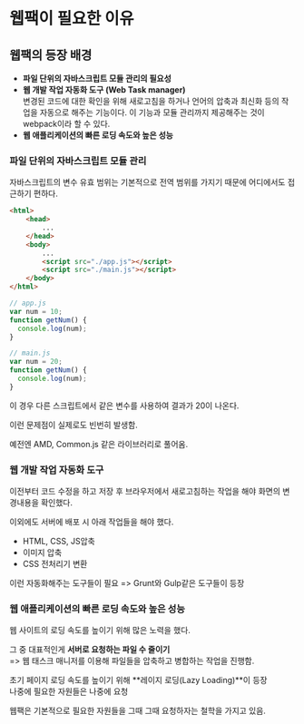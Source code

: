 # 웹팩이 필요한 이유

## 웹팩의 등장 배경

* **파일 단위의 자바스크립트 모듈 관리의 필요성**
* **웹 개발 작업 자동화 도구 (Web Task manager)**<br/>변경된 코드에 대한 확인을 위해 새로고침을 하거나 언어의 압축과 최신화 등의 작업을 자동으로 해주는 기능이다. 이 기능과 모듈 관리까지 제공해주는 것이 webpack이라 할 수 있다.
* **웹 애플리케이션의 빠른 로딩 속도와 높은 성능**



### 파일 단위의 자바스크립트 모듈 관리

자바스크립트의 변수 유효 범위는 기본적으로 전역 범위를 가지기 때문에 어디에서도 접근하기 편하다.

```html
<html>
    <head>
        ...
    </head>
    <body>
        ...
        <script src="./app.js"></script>
        <script src="./main.js"></script>
    </body>
</html>
```

```javascript
// app.js
var num = 10;
function getNum() {
  console.log(num);
}

// main.js
var num = 20;
function getNum() {
  console.log(num);
}
```

이 경우 다른 스크립트에서 같은 변수를 사용하여 결과가 20이 나온다.

이런 문제점이 실제로도 빈번히 발생함.

예전엔 AMD, Common.js 같은 라이브러리로 풀어옴.



### 웹 개발 작업 자동화 도구

이전부터 코드 수정을 하고 저장 후 브라우저에서 새로고침하는 작업을 해야 화면의 변경내용을 확인했다.

이외에도 서버에 배포 시 아래 작업들을 해야 했다.

* HTML, CSS, JS압축
* 이미지 압축
* CSS 전처리기 변환

이런 자동화해주는 도구들이 필요 => Grunt와 Gulp같은 도구들이 등장



### 웹 애플리케이션의 빠른 로딩 속도와 높은 성능

웹 사이트의 로딩 속도를 높이기 위해 많은 노력을 했다.

그 중 대표적인게 **서버로 요청하는 파일 수 줄이기** <br/>=> 웹 태스크 매니저를 이용해 파일들을 압축하고 병합하는 작업을 진행함.

초기 페이지 로딩 속도를 높이기 위해 **레이지 로딩(Lazy Loading)**이 등장<br/>나중에 필요한 자원들은 나중에 요청

웹팩은 기본적으로 필요한 자원들을 그때 그때 요청하자는 철학을 가지고 있음.